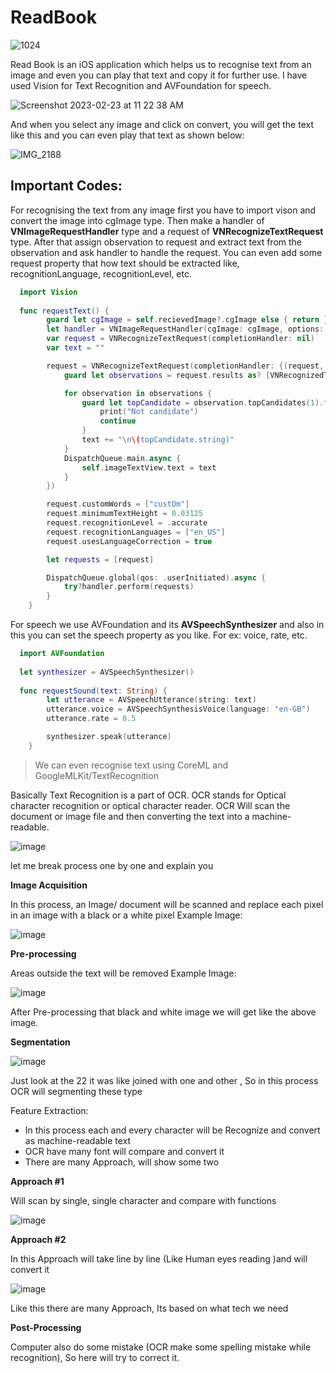 # ReadBook

![1024](https://user-images.githubusercontent.com/63160825/220829072-f6763d48-c635-4634-a481-35fe113911a3.png)

Read Book is an iOS application which helps us to recognise text from an image and even you can play that text and copy it for further use. I have used Vision for Text Recognition and AVFoundation for speech.

![Screenshot 2023-02-23 at 11 22 38 AM](https://user-images.githubusercontent.com/63160825/220830449-58a84b0f-25ac-498b-bbe1-952319f613b7.png)

And when you select any image and click on convert, you will get the text like this and you can even play that text as shown below:

![IMG_2188](https://user-images.githubusercontent.com/63160825/220830678-8902e882-2db1-45c3-acab-fe3757133bc9.PNG)

## Important Codes:

For recognising the text from any image first you have to import vison and convert the image into cgImage type. Then make a handler of **VNImageRequestHandler** type and a request of **VNRecognizeTextRequest** type. After that assign observation to request and extract text from the observation and ask handler to handle the request. You can even add some request property that how text should be extracted like, recognitionLanguage, recognitionLevel, etc.

```swift
  import Vision
  
  func requestText() {
        guard let cgImage = self.recievedImage?.cgImage else { return }
        let handler = VNImageRequestHandler(cgImage: cgImage, options: [:])
        var request = VNRecognizeTextRequest(completionHandler: nil)
        var text = ""

        request = VNRecognizeTextRequest(completionHandler: {(request, error) in
            guard let observations = request.results as? [VNRecognizedTextObservation] else { fatalError("Invalid ovservation")}

            for observation in observations {
                guard let topCandidate = observation.topCandidates(1).first else {
                    print("Not candidate")
                    continue
                }
                text += "\n\(topCandidate.string)"
            }
            DispatchQueue.main.async {
                self.imageTextView.text = text
            }
        })

        request.customWords = ["custOm"]
        request.minimumTextHeight = 0.03125
        request.recognitionLevel = .accurate
        request.recognitionLanguages = ["en_US"]
        request.usesLanguageCorrection = true

        let requests = [request]

        DispatchQueue.global(qos: .userInitiated).async {
            try?handler.perform(requests)
        }
    }
```

For speech we use AVFoundation and its **AVSpeechSynthesizer** and also in this you can set the speech property as you like. For ex: voice, rate, etc.

```swift  
  import AVFoundation
  
  let synthesizer = AVSpeechSynthesizer()
  
  func requestSound(text: String) {
        let utterance = AVSpeechUtterance(string: text)
        utterance.voice = AVSpeechSynthesisVoice(language: "en-GB")
        utterance.rate = 0.5

        synthesizer.speak(utterance)
    }
```

> We can even recognise text using CoreML and GoogleMLKit/TextRecognition

Basically Text Recognition is a part of OCR. OCR stands for Optical character recognition or optical character reader. OCR Will scan the document or image file and then converting the text into a machine-readable.

![image](https://user-images.githubusercontent.com/63160825/220832651-8009174d-0ef6-477d-ba8b-4dddccbc7f83.png)

let me break process one by one and explain you

**Image Acquisition**

In this process, an Image/ document will be scanned and replace each pixel in an image with a black or a white pixel
Example Image:

![image](https://user-images.githubusercontent.com/63160825/220832739-1bb79391-ea17-4c47-902b-461cbd1f5cf2.png)


**Pre-processing**

Areas outside the text will be removed
Example Image:

![image](https://user-images.githubusercontent.com/63160825/220832856-2f7802ad-f50a-4295-adca-423587d92be6.png)

After Pre-processing that black and white image we will get like the above image.


**Segmentation**

![image](https://user-images.githubusercontent.com/63160825/220832992-5a037e18-df6b-4148-ad3d-799c90b9927b.png)

Just look at the 22 it was like joined with one and other , So in this process OCR will segmenting these type

Feature Extraction:

+ In this process each and every character will be Recognize and convert as machine-readable text
+ OCR have many font will compare and convert it
+ There are many Approach, will show some two

**Approach #1**

Will scan by single, single character and compare with functions

![image](https://user-images.githubusercontent.com/63160825/220833158-00f6e63c-3f2f-4c29-984c-1b3491be67ba.png)

**Approach #2**

In this Approach will take line by line (Like Human eyes reading )and will convert it

![image](https://user-images.githubusercontent.com/63160825/220833264-ddde483e-c682-40b4-aff6-c1fe9a482589.png)

Like this there are many Approach, Its based on what tech we need


**Post-Processing**

Computer also do some mistake (OCR make some spelling mistake while recognition), So here will try to correct it.
